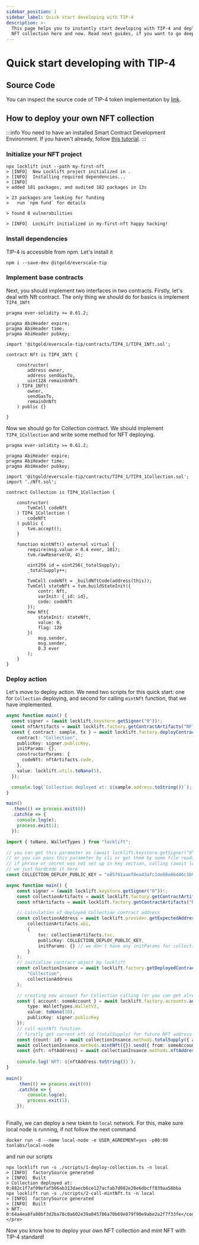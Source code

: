 ```yaml
---
sidebar_position: 1
sidebar_label: Quick start developing with TIP-4
description: >-
  This page helps you to instantly start developing with TIP-4 and deploy your
  NFT collection here and now. Read next guides, if you want to go deeper.
---
```


# Quick start developing with TIP-4

## Source Code

You can inspect the source code of TIP-4 token implementation by [link](https://github.com/itgoldio/everscale-tip).

## How to deploy your own NFT collection

:::info
You need to have an installed Smart Contract Development Environment. If you haven't already, follow [this tutorial](../setting-up-the-venom-smart-contract-development-environment).
:::

### Initialize your NFT project

```shell
npx locklift init --path my-first-nft
> [INFO]  New Locklift project initialized in .
> [INFO]  Installing required dependencies...
> [INFO]  
> added 181 packages, and audited 182 packages in 13s

> 23 packages are looking for funding
>   run `npm fund` for details

> found 0 vulnerabilities

> [INFO]  LockLift initialized in my-first-nft happy hacking!
```

### Install dependencies

TIP-4 is accessible from npm. Let's install it

```shell
npm i --save-dev @itgold/everscale-tip
```

### Implement base contracts

Next, you should implement two interfaces in two contracts. Firstly, let's deal with Nft contract. The only thing we should do for basics is implement `TIP4_1Nft`&#x20;

```solidity title="Nft.sol" lineNumbers="true"
pragma ever-solidity >= 0.61.2;

pragma AbiHeader expire;
pragma AbiHeader time;
pragma AbiHeader pubkey;

import '@itgold/everscale-tip/contracts/TIP4_1/TIP4_1Nft.sol';

contract Nft is TIP4_1Nft {

    constructor(
        address owner,
        address sendGasTo,
        uint128 remainOnNft
    ) TIP4_1Nft(
        owner,
        sendGasTo,
        remainOnNft
    ) public {}

}
```

Now we should go for Collection contract. We should implement `TIP4_1Collection` and write some method for NFT deploying.

```solidity title="Collection.sol" lineNumbers="true"
pragma ever-solidity >= 0.61.2;

pragma AbiHeader expire;
pragma AbiHeader time;
pragma AbiHeader pubkey;

import '@itgold/everscale-tip/contracts/TIP4_1/TIP4_1Collection.sol';
import './Nft.sol';

contract Collection is TIP4_1Collection {

    constructor(
        TvmCell codeNft
    ) TIP4_1Collection (
        codeNft
    ) public {
        tvm.accept();
    }

    function mintNft() external virtual {
        require(msg.value > 0.4 ever, 101);
        tvm.rawReserve(0, 4);

        uint256 id = uint256(_totalSupply);
        _totalSupply++;

        TvmCell codeNft = _buildNftCode(address(this));
        TvmCell stateNft = tvm.buildStateInit({
            contr: Nft,
            varInit: {_id: id},
            code: codeNft
        });
        new Nft{
            stateInit: stateNft,
            value: 0,
            flag: 128
        }(
            msg.sender,
            msg.sender,
            0.3 ever
        );     
    }
}
```

### Deploy action

Let's move to deploy action. We need two scripts for this quick start: one for `Collection` deploying, and second for calling `mintNft` function, that we have implemented.

```typescript title="1-deploy-collection.ts" lineNumbers="true"
async function main() {
  const signer = (await locklift.keystore.getSigner("0"))!;
  const nftArtifacts = await locklift.factory.getContractArtifacts("NFT");
  const { contract: sample, tx } = await locklift.factory.deployContract({
    contract: "Collection",
    publicKey: signer.publicKey,
    initParams: {},
    constructorParams: {
      codeNft: nftArtifacts.code,
    },
    value: locklift.utils.toNano(5),
  });

  console.log(`Collection deployed at: ${sample.address.toString()}`);
}

main()
  .then(() => process.exit(0))
  .catch(e => {
    console.log(e);
    process.exit(1);
  });

```

```typescript title="2-call-mintNft.ts" lineNumbers="true"
import { toNano, WalletTypes } from "locklift";

// you can get this parameter as (await locklift.keystore.getSigner("0"))! if you have a seed phrase sets up in key section of locklift config
// or you can pass this parameter by cli or get them by some file reading for example
// if phrase or secret was not set up in key section, calling (await locklift.keystore.getSigner("0"))! will give you a different results from launch to lauch
// we just hardcode it here
const COLLECTION_DEPLOY_PUBLIC_KEY = "e85f61aaef0ea43afc14e08e6bd46c3b996974c495a881baccc58760f6349300"

async function main() {
    const signer = (await locklift.keystore.getSigner("0"))!;
    const collectionArtifacts = await locklift.factory.getContractArtifacts("Collection");
    const nftArtifacts = await locklift.factory.getContractArtifacts("NFT");

    // calculation of deployed Collection contract address
    const collectionAddress = await locklift.provider.getExpectedAddress(
        collectionArtifacts.abi,
        {
            tvc: collectionArtifacts.tvc,
            publicKey: COLLECTION_DEPLOY_PUBLIC_KEY,
            initParams: {} // we don't have any initParams for collection
        }
    );
    // initialize contract object by locklift
    const collectionInsance = await locklift.factory.getDeployedContract(
        "Collection",
        collectionAddress
    );

    // creating new account for Collection calling (or you can get already deployed by locklift.factory.accounts.addExistingAccount)
    const { account: someAccount } = await locklift.factory.accounts.addNewAccount({
        type: WalletTypes.WalletV3,
        value: toNano(10),
        publicKey: signer.publicKey
    });
    // call mintNft function
    // firstly get current nft id (totalSupply) for future NFT address calculating
    const {count: id} = await collectionInsance.methods.totalSupply({ answerId: 0 }).call();
    await collectionInsance.methods.mintNft({}).send({ from: someAccount.address, amount: toNano(1)});
    const {nft: nftAddress} = await collectionInsance.methods.nftAddress({ answerId: 0, id: id }).call();
  
    console.log(`NFT: ${nftAddress.toString()}`);
}
  
main()
    .then(() => process.exit(0))
    .catch(e => {
        console.log(e);
        process.exit(1);
    });
  
```

Finally, we can deploy a new token to `local` network. For this, make sure local node is running, if not follow the next command

```shell
docker run -d --name local-node -e USER_AGREEMENT=yes -p80:80 tonlabs/local-node
```

and run our scripts

```shell
npx locklift run -s ./scripts/1-deploy-collection.ts -n local
> [INFO]  factorySource generated
> [INFO]  Built
> Collection deployed at: 0:882c1f7af09efaf506ab313daecb6ce127acfab7d082e28e6dbcff839aa58bba
npx locklift run -s ./scripts/2-call-mintNft.ts -n local
> [INFO]  factorySource generated
> [INFO]  Built
> NFT: 0:64a4ea8fa80bf3d2ba78c0a602e39a045786a70b69e879f90e9abe2a2f7f33fe</code></pre>
```

Now you know how to deploy your own NFT collection and mint NFT with TIP-4 standard!
